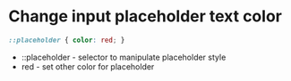 # Change input placeholder text color

```css
::placeholder { color: red; }
```

- ::placeholder - selector to manipulate placeholder style
- red - set other color for placeholder
